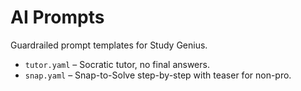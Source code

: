 # AI Prompts

Guardrailed prompt templates for Study Genius.

- `tutor.yaml` – Socratic tutor, no final answers.
- `snap.yaml` – Snap-to-Solve step-by-step with teaser for non-pro.